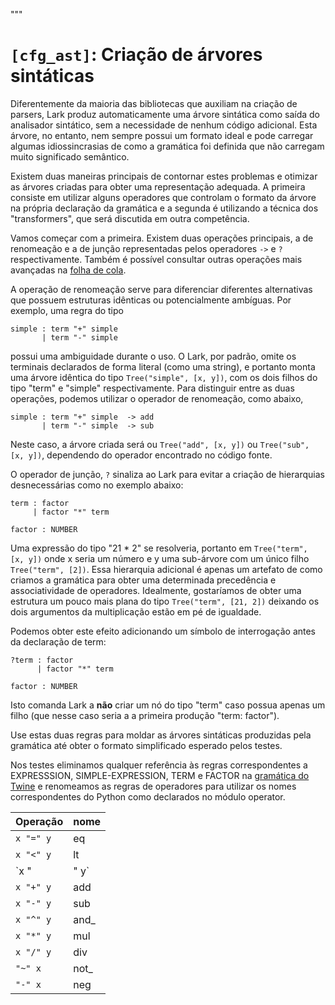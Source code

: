 """
# `[cfg_ast]`: Criação de árvores sintáticas 

Diferentemente da maioria das bibliotecas que auxiliam na criação de parsers, Lark produz automaticamente uma árvore sintática como saída do analisador sintático, sem a necessidade de nenhum código adicional. Esta árvore, no entanto, nem sempre possui um formato ideal e pode carregar algumas idiossincrasias de como a gramática foi definida que não carregam muito significado semântico.

Existem duas maneiras principais de contornar estes problemas e otimizar as árvores criadas para obter uma representação adequada. A primeira consiste em utilizar alguns operadores que controlam o formato da árvore na própria declaração da gramática e a segunda é utilizando a técnica dos "transformers", que será discutida em outra competência.

Vamos começar com a primeira. Existem duas operações principais, a de renomeação e a de junção representadas pelos operadores `->` e `?` respectivamente. Também é possível consultar outras operações mais avançadas na [folha de cola](https://lark-parser.readthedocs.io/en/latest/_static/lark_cheatsheet.pdf).

A operação de renomeação serve para diferenciar diferentes alternativas que possuem estruturas idênticas ou potencialmente ambíguas. Por exemplo, uma regra do tipo

```lark
simple : term "+" simple
       | term "-" simple
```

possui uma ambiguidade durante o uso. O Lark, por padrão, omite os terminais declarados de forma literal (como uma string), e portanto monta uma árvore idêntica do tipo `Tree("simple", [x, y])`, com os dois filhos do tipo "term" e "simple" respectivamente. Para distinguir entre as duas operações, podemos utilizar o operador de renomeação, como abaixo, 

```lark
simple : term "+" simple  -> add
       | term "-" simple  -> sub
```

Neste caso, a árvore criada será ou  `Tree("add", [x, y])` ou `Tree("sub", [x, y])`, dependendo do operador encontrado no código fonte. 

O operador de junção, `?` sinaliza ao Lark para evitar a criação de hierarquias desnecessárias como no exemplo abaixo:

```lark
term : factor
     | factor "*" term

factor : NUMBER
```

Uma expressão do tipo "21 * 2" se resolveria, portanto em `Tree("term", [x, y])` onde x seria um número e y uma sub-árvore com um único filho `Tree("term", [2])`. Essa hierarquia adicional é apenas um artefato de como criamos a gramática para obter uma determinada precedência e associatividade de operadores. Idealmente, gostaríamos de obter uma estrutura um pouco mais plana do tipo `Tree("term", [21, 2])` deixando os dois argumentos da multiplicação estão em pé de igualdade.

Podemos obter este efeito adicionando um símbolo de interrogação antes da declaração de term:

```lark
?term : factor
      | factor "*" term

factor : NUMBER
```

Isto comanda Lark a **não** criar um nó do tipo "term" caso possua apenas um filho (que nesse caso seria a a primeira produção "term: factor").

Use estas duas regras para moldar as árvores sintáticas produzidas pela gramática até obter o formato simplificado esperado pelos testes.

Nos testes eliminamos qualquer referência às regras correspondentes a EXPRESSSION, SIMPLE-EXPRESSION, TERM e FACTOR na [gramática do Twine](http://www.cs.uni.edu/~wallingf/teaching/cs4550/compiler/specification.html) e renomeamos as regras de operadores para utilizar os nomes correspondentes do Python como declarados no módulo operator. 

| Operação       | nome |
| -------------- | ---- |
| `x "=" y`      | eq   |
| `x "<" y`      | lt   |
| `x "|" y` | or_  |
| `x "+" y`      | add  |
| `x "-" y`      | sub  |
| `x "^" y`      | and_ |
| `x "*" y`      | mul  |
| `x "/" y`      | div  |
| `"~" x`        | not_ |
| `"-" x`        | neg  |
